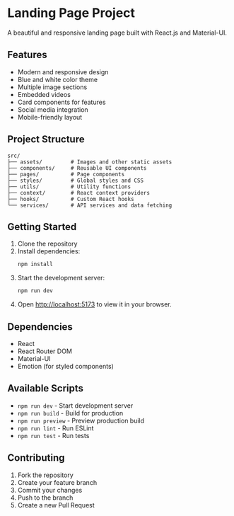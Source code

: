 # Landing Page Project

A beautiful and responsive landing page built with React.js and Material-UI.

## Features

- Modern and responsive design
- Blue and white color theme
- Multiple image sections
- Embedded videos
- Card components for features
- Social media integration
- Mobile-friendly layout

## Project Structure

```
src/
├── assets/         # Images and other static assets
├── components/     # Reusable UI components
├── pages/          # Page components
├── styles/         # Global styles and CSS
├── utils/          # Utility functions
├── context/        # React context providers
├── hooks/          # Custom React hooks
└── services/       # API services and data fetching
```

## Getting Started

1. Clone the repository
2. Install dependencies:
   ```bash
   npm install
   ```
3. Start the development server:
   ```bash
   npm run dev
   ```
4. Open [http://localhost:5173](http://localhost:5173) to view it in your browser.

## Dependencies

- React
- React Router DOM
- Material-UI
- Emotion (for styled components)

## Available Scripts

- `npm run dev` - Start development server
- `npm run build` - Build for production
- `npm run preview` - Preview production build
- `npm run lint` - Run ESLint
- `npm run test` - Run tests

## Contributing

1. Fork the repository
2. Create your feature branch
3. Commit your changes
4. Push to the branch
5. Create a new Pull Request
